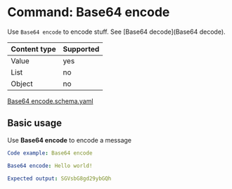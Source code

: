 # Command: Base64 encode

Use `Base64 encode` to encode stuff. See [Base64 decode](Base64 decode).

| Content type | Supported |
|--------------|-----------|
| Value        | yes       |
| List         | no        |
| Object       | no        |

[Base64 encode.schema.yaml](schema/Base64%20encode.schema.yaml)

## Basic usage

Use **Base64 encode** to encode a message

```yaml instacli
Code example: Base64 encode

Base64 encode: Hello world!

Expected output: SGVsbG8gd29ybGQh
```

